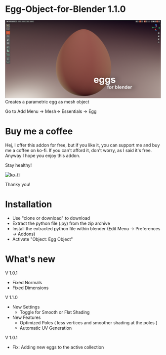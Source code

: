 # Egg-Object-for-Blender 1.1.0

<img src="images/eggsforblender.png">
Creates a parametric egg as mesh object 

Go to Add Menu -> Mesh-> Essentials -> Egg

# Buy me a coffee

Hej, I offer this addon for free, but if you like it, you can support me and buy me a coffee on ko-fi. If you can't afford it, don't worry, as I said it's free. Anyway I hope you enjoy this addon. 

Stay healthy!

[![ko-fi](https://www.ko-fi.com/img/githubbutton_sm.svg)](https://ko-fi.com/I2I31T92M)

Thanky you! 


# Installation

- Use "clone or download" to download 
- Extract the python file (.py) from the zip archive 
- Install the extracted python file within blender  (Edit Menu -> Preferences -> Addons)
- Activate "Object: Egg Object"

# What's new

V 1.0.1
  - Fixed Normals
  - Fixed Dimensions

V 1.1.0
  - New Settings
    - Toggle for Smooth or Flat Shading
  - New Features 
    - Optimized Poles ( less vertices and smoother shading at the poles )
    - Automatic UV Generation
    
V 1.0.1 
   - Fix: Adding new eggs to the active collection
